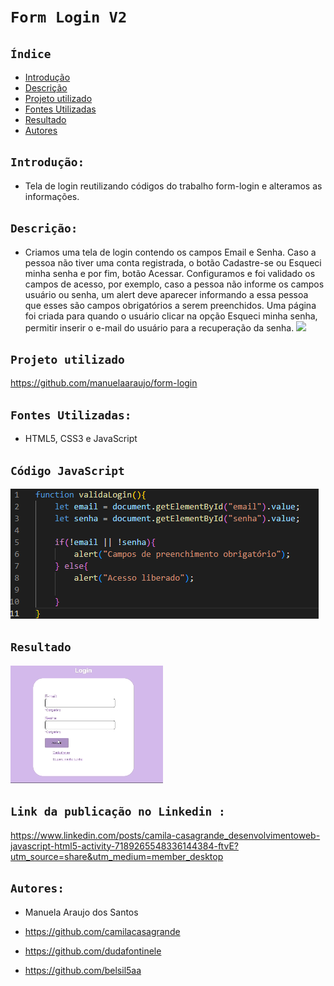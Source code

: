 # ``Form Login V2``
## ``Índice``
 
* [Introdução](#introdução)
* [Descrição](#descrição)
* [Projeto utilizado](#projeto-utilizado)
* [Fontes Utilizadas](#fontes-utilizadas)
* [Resultado](#resultado)
* [Autores](#autores)
 
## ``Introdução:``
* Tela de login reutilizando códigos do trabalho form-login e alteramos as informações.
 
 
## ``Descrição:``
* Criamos uma tela de login contendo os campos Email e Senha. Caso a pessoa não tiver uma conta registrada, o botão Cadastre-se ou Esqueci minha senha e por fim, botão Acessar.
Configuramos e foi validado os campos de acesso, por exemplo, caso a pessoa não informe os campos usuário ou senha, um alert deve aparecer informando a essa pessoa que esses são campos obrigatórios a serem preenchidos. Uma página foi criada para quando o usuário clicar na opção Esqueci minha senha, permitir inserir o e-mail do usuário para a recuperação da senha.
![](img/tela-login.png)

## ``Projeto utilizado``
https://github.com/manuelaaraujo/form-login
 
## ``Fontes Utilizadas:``
* HTML5, CSS3 e JavaScript
 
## ``Código JavaScript``
![](img/codigo.png)
 
## ``Resultado``
![](img/resultado.gif)
 
## ``Link da publicação no Linkedin :``
https://www.linkedin.com/posts/camila-casagrande_desenvolvimentoweb-javascript-html5-activity-7189265548336144384-ftvE?utm_source=share&utm_medium=member_desktop
 
## ``Autores:``
* Manuela Araujo dos Santos

* https://github.com/camilacasagrande
 
* https://github.com/dudafontinele
 
* https://github.com/belsil5aa
 
